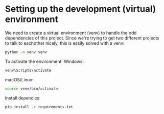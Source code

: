 # Setting up the development (virtual) environment

We need to create a virtual environment (venv) to handle the odd dependencies of this project. Since we're trying to get two different projects to talk to eachother nicely, this is easily solved with a venv:

```bash
python -m venv venv
```

To activate the environment:
Windows:
```bash
venv\Scripts\activate
```
macOS/Linux:
```bash
source venv/bin/activate
```
Install depencies:
```bash
pip install -r requirements.txt
```